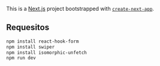 This is a [Next.js](https://nextjs.org/) project bootstrapped with [`create-next-app`](https://github.com/vercel/next.js/tree/canary/packages/create-next-app).

## Requesitos

```bash
npm install react-hook-form
npm install swiper
npm install isomorphic-unfetch
npm run dev
